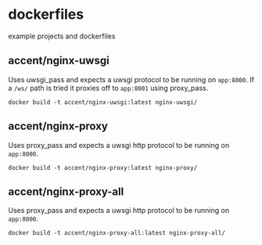 # dockerfiles

example projects and dockerfiles

## accent/nginx-uwsgi

Uses uwsgi_pass and expects a uwsgi protocol to be running on ``app:8000``.
If a ``/ws/`` path is tried it proxies off to ``app:8001`` using proxy_pass.

    docker build -t accent/nginx-uwsgi:latest nginx-uwsgi/

## accent/nginx-proxy

Uses proxy_pass and expects a uwsgi http protocol to be running on ``app:8000``.

    docker build -t accent/nginx-proxy:latest nginx-proxy/

## accent/nginx-proxy-all

Uses proxy_pass and expects a uwsgi http protocol to be running on ``app:8000``.

    docker build -t accent/nginx-proxy-all:latest nginx-proxy-all/
